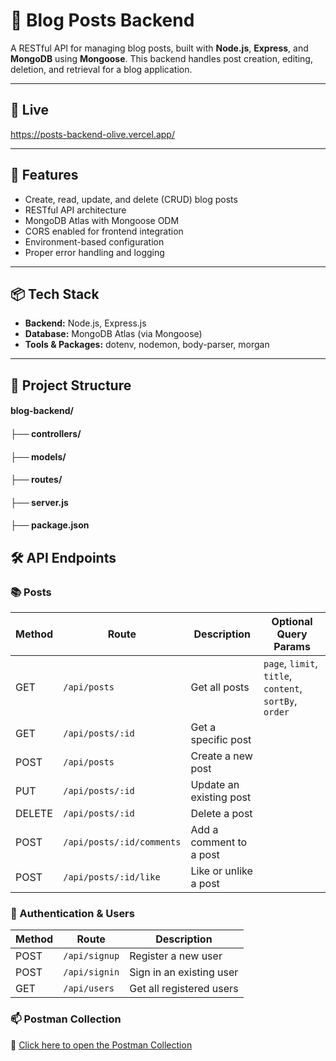 # 📝 Blog Posts Backend

A RESTful API for managing blog posts, built with **Node.js**, **Express**, and **MongoDB** using **Mongoose**. This backend handles post creation, editing, deletion, and retrieval for a blog application.

---
## 🔗 Live
https://posts-backend-olive.vercel.app/

---
## 🚀 Features

- Create, read, update, and delete (CRUD) blog posts
- RESTful API architecture
- MongoDB Atlas with Mongoose ODM
- CORS enabled for frontend integration
- Environment-based configuration
- Proper error handling and logging

---

## 📦 Tech Stack

- **Backend:** Node.js, Express.js
- **Database:** MongoDB Atlas (via Mongoose)
- **Tools & Packages:** dotenv, nodemon, body-parser, morgan

---

## 📁 Project Structure

#### blog-backend/
#### ├── controllers/
#### ├── models/
#### ├── routes/
#### ├── server.js
#### ├── package.json

## 🛠 API Endpoints

### 📚 Posts

| Method | Route                     | Description             | Optional Query Params                                  |
|--------|---------------------------|-------------------------|--------------------------------------------------------|
| GET    | `/api/posts`              | Get all posts           | `page`, `limit`, `title`, `content`, `sortBy`, `order` |
| GET    | `/api/posts/:id`          | Get a specific post     |                                                        |
| POST   | `/api/posts`              | Create a new post       |                                                        |
| PUT    | `/api/posts/:id`          | Update an existing post |                                                        |
| DELETE | `/api/posts/:id`          | Delete a post           |                                                        |
| POST   | `/api/posts/:id/comments` | Add a comment to a post |                                                        |
| POST   | `/api/posts/:id/like`     | Like or unlike a post   |                                                        |



### 👤 Authentication & Users

| Method | Route              | Description              |
|--------|--------------------|--------------------------|
| POST   | `/api/signup`      | Register a new user      |
| POST   | `/api/signin`      | Sign in an existing user |
| GET    | `/api/users`       | Get all registered users |
### 📫 Postman Collection


🔗 [Click here to open the Postman Collection](https://angular-proj.postman.co/workspace/angular-proj-Workspace~e8dd4cd0-4a00-4d31-8b89-eb03c7183e03/collection/26507427-e20aad72-c72f-4a30-ab0a-bc9dc97ee1ec?action=share&creator=26507427&active-environment=26507427-3c2533a2-af2e-47a1-9d12-cdd87f9ba262)
